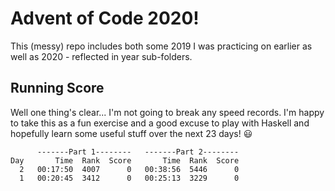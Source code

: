 # Advent of Code 2020!
This (messy) repo includes both some 2019 I was practicing on earlier as well as 2020 - reflected in year sub-folders.
## Running Score
Well one thing's clear... I'm not going to break any speed records. I'm happy to take this
as a fun exercise and a good excuse to play with Haskell and hopefully learn some useful stuff
over the next 23 days! 😃
```
      -------Part 1--------   -------Part 2--------
Day       Time  Rank  Score       Time  Rank  Score
  2   00:17:50  4007      0   00:38:56  5446      0
  1   00:20:45  3412      0   00:25:13  3229      0
```